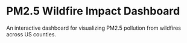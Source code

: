 # PM2.5 Wildfire Impact Dashboard

An interactive dashboard for visualizing PM2.5 pollution from wildfires across US counties.
